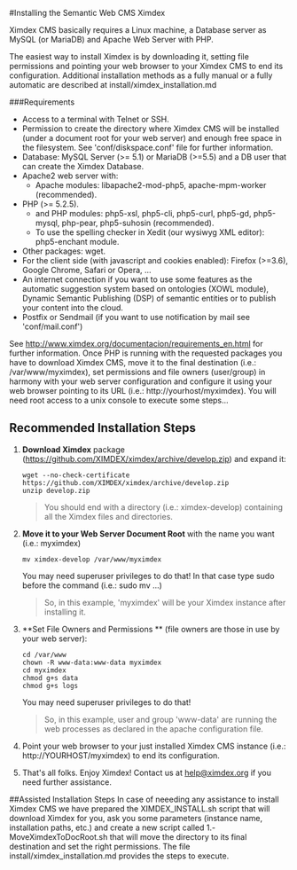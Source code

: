 #Installing the Semantic Web CMS Ximdex

Ximdex CMS basically requires a Linux machine, a Database server as MySQL (or MariaDB) and Apache Web Server with PHP.

The easiest way to install Ximdex is by downloading it, setting file permissions and pointing your web browser to your Ximdex CMS to end its configuration. Additional installation methods as a fully manual or a fully automatic are described at install/ximdex_installation.md

###Requirements
*  Access to a terminal with Telnet or SSH.
*  Permission to create the directory where Ximdex CMS will be installed (under a document root for your web server) and enough free space in the filesystem. See 'conf/diskspace.conf' file for further information.
*  Database: MySQL Server (>= 5.1) or MariaDB (>=5.5) and a DB user that can create the Ximdex Database.
*  Apache2 web server with:
	*  Apache modules: libapache2-mod-php5, apache-mpm-worker (recommended).
*  PHP (>= 5.2.5).
	*  and PHP modules: php5-xsl, php5-cli, php5-curl, php5-gd, php5-mysql, php-pear, php5-suhosin (recommended).
	*  To use the spelling checker in Xedit (our wysiwyg XML editor): php5-enchant module.
*  Other packages: wget.
*  For the client side (with javascript and cookies enabled): Firefox (>=3.6), Google Chrome, Safari or Opera, ...
*  An internet connection if you want to use some features as the automatic suggestion system based on ontologies (XOWL module), Dynamic Semantic Publishing (DSP) of semantic entities or to publish your content into the cloud.
*  Postfix or Sendmail (if you want to use notification by mail see 'conf/mail.conf')

See http://www.ximdex.org/documentacion/requirements_en.html for further information.
Once PHP is running with the requested packages you have to download Ximdex CMS, move it to the final destination (i.e.: /var/www/myximdex), set permissions and file owners (user/group) in harmony with your web server configuration and configure it using your web browser pointing to its URL (i.e.: http://yourhost/myximdex). You will need root access to a unix console to execute some steps...

## Recommended Installation Steps

1. **Download Ximdex** package (https://github.com/XIMDEX/ximdex/archive/develop.zip) and expand it:
	```
  	wget --no-check-certificate https://github.com/XIMDEX/ximdex/archive/develop.zip
	unzip develop.zip
  	```
	> You should end with a directory (i.e.: ximdex-develop) containing all the Ximdex files and directories.

2. **Move it to your Web Server Document Root** with the name you want (i.e.: myximdex)

	```
	mv ximdex-develop /var/www/myximdex
	```
	You may need superuser privileges to do that! In that case type sudo before the command (i.e.: sudo mv ...)

	> So, in this example, 'myximdex' will be your Ximdex instance after installing it.

3. **Set File Owners and Permissions ** (file owners are those in use by your web server):
	```
	cd /var/www
	chown -R www-data:www-data myximdex
	cd myximdex
	chmod g+s data
	chmod g+s logs
	```

	You may need superuser privileges to do that!

	> So, in this example, user and group 'www-data' are running the web processes as declared in the apache configuration file.

4. Point your web browser to your just installed Ximdex CMS instance (i.e.: http://YOURHOST/myximdex) to end its configuration.

5. That's all folks. Enjoy Ximdex! Contact us at help@ximdex.org if you need further assistance.

##Assisted Installation Steps
In case of neeeding any assistance to install Ximdex CMS we have prepared the XIMDEX_INSTALL.sh script that will download Ximdex for you, ask you some parameters (instance name, installation paths, etc.) and create a new script called 1.-MoveXimdexToDocRoot.sh that will move the directory to its final destination and set the right permissions. 
The file install/ximdex_installation.md provides the steps to execute.

